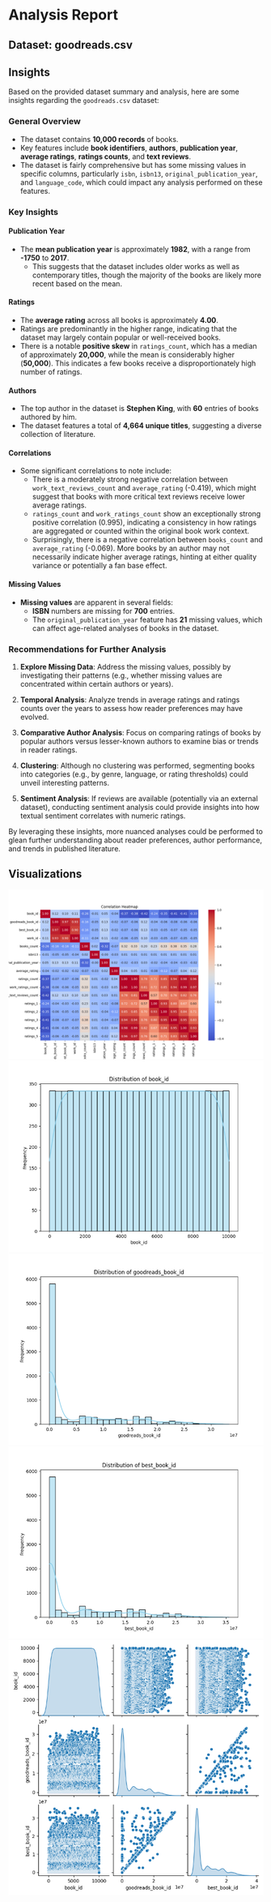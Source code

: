 # Analysis Report

## Dataset: goodreads.csv

## Insights
Based on the provided dataset summary and analysis, here are some insights regarding the `goodreads.csv` dataset:

### General Overview
- The dataset contains **10,000 records** of books.
- Key features include **book identifiers**, **authors**, **publication year**, **average ratings**, **ratings counts**, and **text reviews**.
- The dataset is fairly comprehensive but has some missing values in specific columns, particularly `isbn`, `isbn13`, `original_publication_year`, and `language_code`, which could impact any analysis performed on these features.

### Key Insights

#### Publication Year
- The **mean publication year** is approximately **1982**, with a range from **-1750** to **2017**. 
  - This suggests that the dataset includes older works as well as contemporary titles, though the majority of the books are likely more recent based on the mean.

#### Ratings
- The **average rating** across all books is approximately **4.00**. 
- Ratings are predominantly in the higher range, indicating that the dataset may largely contain popular or well-received books.
- There is a notable **positive skew** in `ratings_count`, which has a median of approximately **20,000**, while the mean is considerably higher (**50,000**). This indicates a few books receive a disproportionately high number of ratings.

#### Authors
- The top author in the dataset is **Stephen King**, with **60** entries of books authored by him.
- The dataset features a total of **4,664 unique titles**, suggesting a diverse collection of literature.

#### Correlations
- Some significant correlations to note include:
  - There is a moderately strong negative correlation between `work_text_reviews_count` and `average_rating` (-0.419), which might suggest that books with more critical text reviews receive lower average ratings.
  - `ratings_count` and `work_ratings_count` show an exceptionally strong positive correlation (0.995), indicating a consistency in how ratings are aggregated or counted within the original book work context.
  - Surprisingly, there is a negative correlation between `books_count` and `average_rating` (-0.069). More books by an author may not necessarily indicate higher average ratings, hinting at either quality variance or potentially a fan base effect.

#### Missing Values
- **Missing values** are apparent in several fields:
  - **ISBN** numbers are missing for **700** entries.
  - The `original_publication_year` feature has **21** missing values, which can affect age-related analyses of books in the dataset.
  
### Recommendations for Further Analysis
1. **Explore Missing Data**: Address the missing values, possibly by investigating their patterns (e.g., whether missing values are concentrated within certain authors or years).
  
2. **Temporal Analysis**: Analyze trends in average ratings and ratings counts over the years to assess how reader preferences may have evolved.

3. **Comparative Author Analysis**: Focus on comparing ratings of books by popular authors versus lesser-known authors to examine bias or trends in reader ratings.

4. **Clustering**: Although no clustering was performed, segmenting books into categories (e.g., by genre, language, or rating thresholds) could unveil interesting patterns.

5. **Sentiment Analysis**: If reviews are available (potentially via an external dataset), conducting sentiment analysis could provide insights into how textual sentiment correlates with numeric ratings.

By leveraging these insights, more nuanced analyses could be performed to glean further understanding about reader preferences, author performance, and trends in published literature.


## Visualizations

![correlation_heatmap.png](correlation_heatmap.png)
![book_id_distribution.png](book_id_distribution.png)
![goodreads_book_id_distribution.png](goodreads_book_id_distribution.png)
![best_book_id_distribution.png](best_book_id_distribution.png)
![pairplot.png](pairplot.png)
